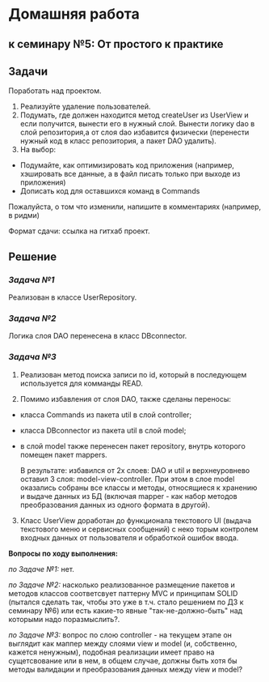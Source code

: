 # Домашняя работа

## к семинару №5: От простого к практике

## Задачи

Поработать над проектом.

1. Реализуйте удаление пользователей.
2. Подумать, где должен находится метод createUser из UserView и если получится, вынести его в нужный слой. Вынести логику dao в слой репозитория,а от слоя dao избавится физически (перенести нужный код в класс репозитория, а пакет DAO удалить).
3. На выбор:

- Подумайте, как оптимизировать код приложения (например, хэшировать все данные, а в файл писать только при выходе из приложения)
- Дописать код для оставшихся команд в Commands

       
Пожалуйста, о том что изменили, напишите в комментариях (например, в ридми)

Формат сдачи: ссылка на гитхаб проект.

## Решение

### *Задача №1*

Реализован в классе UserRepository.

### *Задача №2*

Логика слоя DAO перенесена в класс DBconnector.

### *Задача №3*

1. Реализован метод поиска записи по id, который в последующем используется для комманды READ.

2. Помимо избавления от слоя DAO, также сделаны переносы:

- класса Commands из пакета util в слой controller;
- класса DBconnector из пакета util в слой model;
- в слой model также перенесен пакет repository, внутрь которого помещен пакет mappers.

    В результате: избавился от 2х слоев: DAO и util и верхнеуровнево оставил 3 слоя: model-view-controller. При этом в слое model оказались собраны все классы и методы, относящиеся к хранению и выдаче данных из БД (включая mapper - как набор методов преобразования данных из одного формата в другой).

3. Класс UserView доработан до функционала текстового UI (выдача текстового меню и сервисных сообщений) с неко торым контролем входных данных от пользователя и обработкой ошибок ввода.

**Вопросы по ходу выполнения:**

*по Задаче №1:* нет.

*по Задаче №2:* насколько реализованное размещение пакетов и методов классов соответсвует паттерну MVC и принципам SOLID (пытался сделать так, чтобы это уже в т.ч. стало решением по ДЗ к семинару №6) или есть какие-то явные "так-не-должно-быть" над которыми надо поразмыслить?.

*по Задаче №3:* вопрос по слою controller - на текущем этапе он выглядит как маппер между слоями view и model (и, собственно, кажется ненужным), подобная реализации имеет право на сущетсвование или в нем, в общем случае, должны быть хотя бы методы валидации и преобразования данных между view и model?
